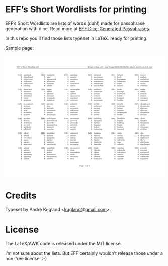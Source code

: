 # EFF’s Short Wordlists for printing

EFF’s Short Wordlists are lists of words (duh!) made for passphrase generation with dice. Read more at [EFF Dice-Generated Passphrases](https://www.eff.org/dice).

In this repo you'll find those lists typeset in LaTeX. ready for printing.

Sample page:
  
![](sample.png)

# Credits

Typeset by André Kugland &lt;kugland@gmail.com&gt;.
  
# License

The LaTeX/AWK code is released under the MIT license.

I’m not sure about the lists. But EFF certainly wouldn’t release those under a non-free license. :-)
